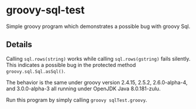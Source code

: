 # groovy-sql-test

Simple groovy program which demonstrates a possible bug with groovy Sql.

## Details

Calling `sql.rows(string)` works while calling `sql.rows(gstring)` fails silently.
This indicates a possible bug in the protected method `groovy.sql.Sql.asSql()`.

The behavior is the same under groovy version 2.4.15, 2.5.2, 2.6.0-alpha-4, and 3.0.0-alpha-3
all running under OpenJDK Java 8.0.181-zulu.

Run this program by simply calling `groovy sqlTest.groovy`.

